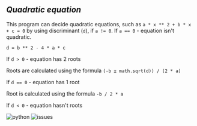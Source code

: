 ## _Quadratic equation_

This program can decide quadratic equations, such as `a * x ** 2 + b * x + c = 0` 
by using discriminant (`d`), if `a != 0`. If `a == 0` - equation isn't quadratic.

`d = b ** 2 - 4 * a * c`

If `d > 0` - equation has 2 roots
  
Roots are calculated using the formula 
`(-b ± math.sqrt(d)) / (2 * a)`

If `d == 0` - equation has 1 root

Root is calculated using the formula `-b / 2 * a`

If `d < 0` - equation hasn't roots


![python](https://img.shields.io/pypi/pyversions/Django?color=green&style=flat-square)
![issues](https://img.shields.io/github/issues/Lily-Simon/Quadratic_equation?color=green)
